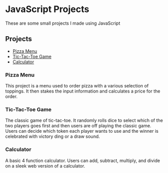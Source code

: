 # JavaScript Projects

These are some small projects I made using JavaScript
## Projects

* [Pizza Menu](https://github.com/nicktheperkins/JavaScript-Projects/tree/main/Pizza_Project)
* [Tic-Tac-Toe Game](https://github.com/nicktheperkins/JavaScript-Projects/tree/main/TicTacToe)
* [Calculator](https://github.com/nicktheperkins/JavaScript-Projects/tree/main/todo_app)


### Pizza Menu
This project is a menu used to order pizza with a various selection of toppings. It then stakes the input information and calculates a price for the order.

### Tic-Tac-Toe Game
The classic game of tic-tac-toe. It randomly rolls dice to select which of the two players goes first and then users are off playing the classic game. Users can decide which token each player wants to use and the winner is celebrated with victory ding or a draw sound.

### Calculator
A basic 4 function calculator. Users can add, subtract, multiply, and divide on a sleek web version of a calculator.
